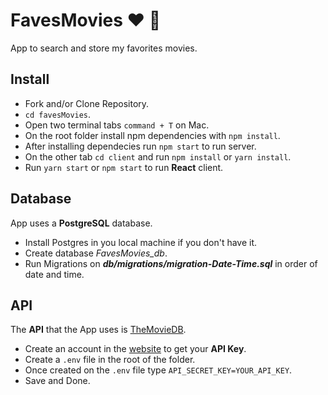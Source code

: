 # FavesMovies :heart: :movie_camera:

App to search and store my favorites movies.

## Install

- Fork and/or Clone Repository.
- `cd favesMovies`.
- Open two terminal tabs `command + T` on Mac.
- On the root folder install npm dependencies with `npm install`.
- After installing dependecies run `npm start` to run server.
- On the other tab `cd client` and run `npm install` or `yarn install`.
- Run `yarn start` or `npm start` to run **React** client.

## Database

App uses a **PostgreSQL** database.

- Install Postgres in you local machine if you don't have it.
- Create database _FavesMovies_db_.
- Run Migrations on _**db/migrations/migration-Date-Time.sql**_ in order of date and time.

## API

The **API** that the App uses is [TheMovieDB](https://www.themoviedb.org/).

- Create an account in the [website](https://www.themoviedb.org/account/signup) to get your **API Key**.
- Create a ``.env`` file in the root of the folder.
- Once created on the ``.env`` file type ``API_SECRET_KEY=YOUR_API_KEY``.
- Save and Done.
